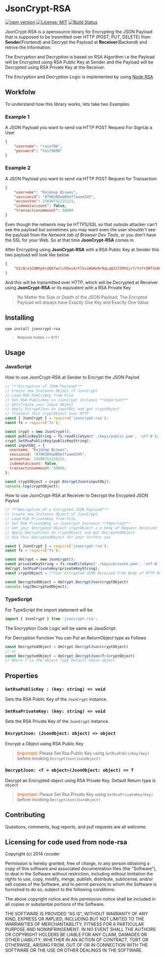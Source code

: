 # JsonCrypt-RSA
[![npm version](https://img.shields.io/npm/v/jsoncrypt-rsa.svg?color=limegreen)](https://www.npmjs.com/package/jsoncrypt-rsa) [![License: MIT](https://img.shields.io/badge/License-MIT-yellow.svg)](https://opensource.org/licenses/MIT)  [![Build Status](https://travis-ci.com/rajdeepiitkgp/JsonCrypt-RSA.svg?branch=main)](https://travis-ci.com/rajdeepiitkgp/JsonCrypt-RSA) 


JsonCrypt-RSA is a opensource library for Encrypting the JSON Payload that is supposed to be trasmitted over HTTP (POST, PUT, DELETE) from **Sender**(Frontend) and Decrypt the Payload at **Receiver**(Backend) and retrive the Information.

The Encryption and Decryption is based on RSA Algorithm i.e the Payload will be Encrypted using RSA Public Key at Sender and the Payload will be Decrypted using RSA Private Key at the Receiver.

The Encryption and Decryption Logic is implemented by using [Node RSA](https://github.com/rzcoder/node-rsa)


## Workfolw
To understand how this library works, lets take two Examples

### Example 1
A JSON Payload you want to send via HTTP POST Request For SignUp a User
```JSON
{
    "username": "raja786",
    "password": "Test5698"
}
```

### Example 2
A JSON Payload you want to send via HTTP POST Request for Transaction
```JSON
{
    "username": "Rajdeep Biswas",
    "sessionid": "8796589ad89effaaed345",
    "accountno": 25698751225221,
    "isdemataccount": false,
    "transactionammount": 60000
}
```
Even though the network may be HTTPS/SSL so that outside attacker can't see the payload but sometimes you may want even the user shouldn't see the payload from the *Network tab of Browser Dev Tools*, or you don't have the SSL for your Web. So at that time **JsonCrypt-RSA** comes in.

After Encrypting using **JsonCrypt-RSA** with a RSA Public Key at Sender this two payload will look like below
```JSON
{
    "U1/Qrx1CQWhyK+2QkTwsl/U5oi4/Yl5siWSHe9r9qLaQJ1f29tGj+7/Yvf+5Rf3sDdKu8PgcKX0IpANDIkBdIICNY8nDliuJiA5fVc49Y+h4uID9XtjxQJomR7fLmHH/Axe+/01TwxzTLjmYfmWNDHfCCmGsFFHBuUcrogRc4cmBkuObo2DZG1GmnfYrMET0VdnBAvIqKdJ1ED4+C3T2vqDxOYAJkxDXA3kFfZ0ddh/czCU+AWinN+azFNDtyzBrMIehUB8SfvKeJlotpmiJ26MIOnmghJ2jEhJ3RnYnjEfXF5X1SxC8AFQoLQMDe6pPW4hfXyJ0wpWi3nUqRoAwbw==": "RxeEl0VcwoOI8YizzLARvdWcdc2YAb4Xv3kUofTYEmk50/X2LrX050dAqfntDkAuajGLq+a3tLrrhsKRNPshMlssv+MAaG0qc80Xi6GOC26kFd6aRVfbXjs1sHaz2hKx5kB/KV2A1FNpHpNLdbaKKBeyxHZRHpUMzjIzb7oqrBYF0b89rLd3aF5dNgJ8GCS6OIYQiPvvxBl9I3Qzy2GnUGLGvC4LbfVT2mPPgGG1791UxNpw4R5naASyXYTD0OTlYrDtFhS/hLwO7Q0l67y7dmzN78nuBkMgmhKUF6/TAuXGtKu+2fCa/qGTW/gpR67EkcrXVRGYBhFweeQxOJDDgw=="
}
```
And this will be transmitted over HTTP, which will be Decrypted at Receiver using **JsonCrypt-RSA** or its equivalent with a RSA Private Key

>No Matter the Size or Depth of the JSON Payload, The Encrpted Payload will always have Exactly One Key and Exactly One Value

## Installing
```shell
npm install jsoncrypt-rsa
```
> <sub>Requires nodejs >= 8.11.1</sub>
## Usage
### JavaScript
How to use JsonCrypt-RSA at Sender to Encrypt the JSON Paylod
```javascript
// ***Encryption of JSON Payload***
// Create new Instance Object of JsonCrypt
// Load RSA PublicKey from File
// Set RSA PublicKey in JsonCrypt Instance **Important**
// Get/Create your input Object
// Apply EncryptJson on inputObj and get cryptObject
// Transmit this cryptObject over HTTP
const { JsonCrypt } = require('jsoncrypt-rsa');
const fs = require('fs');

const crypt = new JsonCrypt();
const publicKeyString = fs.readFileSync('./keys/public.pem', 'utf-8');
crypt.SetRsaPublicKey(publicKeyString); 
const inputObj = {
  username: "Rajdeep Biswas",
  sessionid: "8796589ad89effaaed345",
  accountno: 25698751225221,
  isdemataccount: false,
  transactionammount: 60000,
};

const cryptObject = crypt.EncryptJson(inputObj);
console.log(cryptObject); 
```

How to use JsonCrypt-RSA at Receiver to Decrypt the Encypted JSON Paylod

```javascript
// ***Decryption of a Encrypted JSON Payload***
// Create new Instance Object of JsonCrypt
// Load RSA PrivateKey from File
// Set RSA PrivateKey in JsonCrypt Instance **Important**
// Get your Encrypted Object cryptObject i.e body of Request Received
// Apply DecryptJson on cryptObject and get DecryptedObject
// Use this DecryptedObject for your furthur use

const { JsonCrypt } = require('jsoncrypt-rsa');
const fs = require('fs');

const deCrypt = new JsonCrypt();
const privateKeyString = fs.readFileSync('./keys/private.pem', 'utf-8');
deCrypt.SetRsaPrivateKey(privateKeyString); 
const cryptObject = /*Your Encrypted JSON Received From Body of HTTP Request*/;

const DecryptedObject = deCrypt.DecryptJson(cryptObject)
console.log(DecryptedObject); 
```
### TypeScript
For TypeScript the import statement will be 
```typescript
import { JsonCrypt } from 'jsoncrypt-rsa';
```
The Encryption Code Logic will be same as JavaScript.

For Decryption Function You can Put an ReturnObject type as Follows
```typescript
const DecryptedObject = deCrypt.DecryptJson(cryptObject)
// or
const DecryptedObject = deCrypt.DecryptJson<T>(cryptObject)
// Where T is the object Type Default Value object
```
## Properties
### `SetRsaPublicKey : (key: string) => void`
Sets the RSA Public Key of the `JsonCrypt` instance. 
### `SetRsaPrivateKey: (key: string) => void`
Sets the RSA Private Key of the `JsonCrypt` instance.
### `EncryptJson: (JsonObject: object) => object`
Encrypt a Object using RSA Public Key
><span style="color:#f50">Important:</span> Please Set Rsa Public Key using `SetRsaPublicKey(key)` before invoking `EncryptJson(JsonObject)`
### `DecryptJson: <T = object>(JsonObject: object) => T`
Decrypt an Encrypted object using RSA Private Key. Default Return type is `object`
><span style="color:#f50">Important:</span> Please Set Rsa Private Key using `SetRsaPrivateKey(key)` before invoking `DecryptJson(JsonObject)`
## Contributing
Questions, comments, bug reports, and pull requests are all welcome.

## Licensing for code used from node-rsa

Copyright (c) 2014  rzcoder

Permission is hereby granted, free of charge, to any person obtaining a copy of this software and associated documentation files (the "Software"), to deal in the Software without restriction, including without limitation the rights to use, copy, modify, merge, publish, distribute, sublicense, and/or sell copies of the Software, and to permit persons to whom the Software is furnished to do so, subject to the following conditions:

The above copyright notice and this permission notice shall be included in all copies or substantial portions of the Software.

THE SOFTWARE IS PROVIDED "AS IS", WITHOUT WARRANTY OF ANY KIND, EXPRESS OR IMPLIED, INCLUDING BUT NOT LIMITED TO THE WARRANTIES OF MERCHANTABILITY, FITNESS FOR A PARTICULAR PURPOSE AND NONINFRINGEMENT. IN NO EVENT SHALL THE AUTHORS OR COPYRIGHT HOLDERS BE LIABLE FOR ANY CLAIM, DAMAGES OR OTHER LIABILITY, WHETHER IN AN ACTION OF CONTRACT, TORT OR OTHERWISE, ARISING FROM, OUT OF OR IN CONNECTION WITH THE SOFTWARE OR THE USE OR OTHER DEALINGS IN THE SOFTWARE.